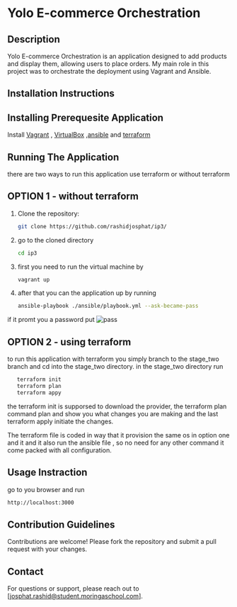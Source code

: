 # Yolo E-commerce Orchestration

## Description
Yolo E-commerce Orchestration is an application designed to add products and display them, allowing users to place orders. My main role in this project was to orchestrate the deployment using Vagrant and Ansible.

## Installation Instructions
## Installing Prerequesite Application
Install [Vagrant](https://www.vagrantup.com/downloads) , [VirtualBox](https://www.virtualbox.org/wiki/Downloads) ,[ansible](https://github.com/ansible/ansible/releases) and [terraform](https://developer.hashicorp.com/terraform/install)

## Running The Application
   there are two ways to run this application use terraform or without terraform
## OPTION 1 -  without terraform
1. Clone the repository:
   ```bash
   git clone https://github.com/rashidjosphat/ip3/
   
   
   ```
2. go to the cloned directory
   ```bash
   cd ip3
   ```
3. first you need to run the virtual machine by
   ```bash
   vagrant up
   ```
4. after that you can the application up by running
   ```bash
   ansible-playbook ./ansible/playbook.yml --ask-became-pass
   ```
if it promt you a password put ![pass](password)
## OPTION 2 - using terraform
 to run this application with terraform you simply branch to the stage_two branch and cd into the stage_two directory.
 in the stage_two directory run
 ```bash
    terraform init
    terraform plan
    terraform appy
 ```
the terraform init is supporsed to download the provider, the terraform plan command plan and show you what changes you
are making and the last terraform apply initiate the changes.

The terraform file is coded in  way that it provision the same os in option one and it and it also run the ansible file ,
so no need for any other command it come packed with all configuration.
## Usage Instraction
go to you browser and run
```bash
http://localhost:3000
```

## Contribution Guidelines

Contributions are welcome! Please fork the repository and submit a pull request with your changes.

## Contact

For questions or support, please reach out to [josphat.rashid@student.moringaschool.com].

